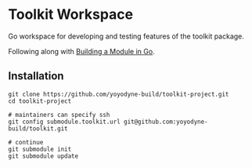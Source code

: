 # Toolkit Workspace

Go workspace for developing and testing features of the toolkit package.

Following along with [Building a Module in Go](https://www.udemy.com/course/building-a-module-in-go-golang/).

## Installation

```shell
git clone https://github.com/yoyodyne-build/toolkit-project.git
cd toolkit-project

# maintainers can specify ssh
git config submodule.toolkit.url git@github.com:yoyodyne-build/toolkit.git

# continue
git submodule init
git submodule update
```
